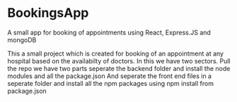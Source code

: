 # BookingsApp
A small app for booking of appointments using React, Express.JS and mongoDB

This a small project which is created for booking of an appointment at any hospital based on the availabilty of doctors.
In this we have two sectors.
Pull the repo we have two parts seperate the backend folder and install the node modules and all the package.json
And seperate the front end files in a seperate folder and install all the npm packages using npm install from package.json
